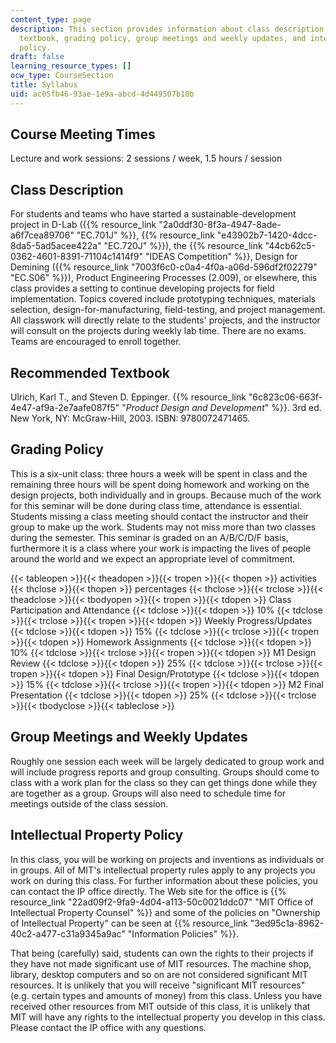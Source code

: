 ```yaml
---
content_type: page
description: This section provides information about class description, recommended
  textbook, grading policy, group meetings and weekly updates, and intellectual property
  policy.
draft: false
learning_resource_types: []
ocw_type: CourseSection
title: Syllabus
uid: ac05fb46-93ae-1e9a-abcd-4d449507b10b
---
```

## Course Meeting Times

Lecture and work sessions: 2 sessions / week, 1.5 hours / session

## Class Description

For students and teams who have started a sustainable-development project in D-Lab ({{% resource_link "2a0ddf30-8f3a-4947-8ade-a6f7cea89706" "EC.701J" %}}, {{% resource_link "e43902b7-1420-4dcc-8da5-5ad5acee422a" "EC.720J" %}}), the {{% resource_link "44cb62c5-0362-4601-8391-71104c1414f9" "IDEAS Competition" %}}, Design for Demining ({{% resource_link "7003f6c0-c0a4-4f0a-a06d-596df2f02279" "EC.S06" %}}), Product Engineering Processes (2.009), or elsewhere, this class provides a setting to continue developing projects for field implementation. Topics covered include prototyping techniques, materials selection, design-for-manufacturing, field-testing, and project management. All classwork will directly relate to the students' projects, and the instructor will consult on the projects during weekly lab time. There are no exams. Teams are encouraged to enroll together.

## Recommended Textbook

Ulrich, Karl T., and Steven D. Eppinger. {{% resource_link "6c823c06-663f-4e47-af9a-2e7aafe087f5" "*Product Design and Development*" %}}. 3rd ed. New York, NY: McGraw-Hill, 2003. ISBN: 9780072471465.

## Grading Policy

This is a six-unit class: three hours a week will be spent in class and the remaining three hours will be spent doing homework and working on the design projects, both individually and in groups. Because much of the work for this seminar will be done during class time, attendance is essential. Students missing a class meeting should contact the instructor and their group to make up the work. Students may not miss more than two classes during the semester. This seminar is graded on an A/B/C/D/F basis, furthermore it is a class where your work is impacting the lives of people around the world and we expect an appropriate level of commitment.

{{< tableopen >}}{{< theadopen >}}{{< tropen >}}{{< thopen >}}
activities
{{< thclose >}}{{< thopen >}}
percentages
{{< thclose >}}{{< trclose >}}{{< theadclose >}}{{< tbodyopen >}}{{< tropen >}}{{< tdopen >}}
Class Participation and Attendance
{{< tdclose >}}{{< tdopen >}}
10%
{{< tdclose >}}{{< trclose >}}{{< tropen >}}{{< tdopen >}}
Weekly Progress/Updates
{{< tdclose >}}{{< tdopen >}}
15%
{{< tdclose >}}{{< trclose >}}{{< tropen >}}{{< tdopen >}}
Homework Assignments
{{< tdclose >}}{{< tdopen >}}
10%
{{< tdclose >}}{{< trclose >}}{{< tropen >}}{{< tdopen >}}
M1 Design Review
{{< tdclose >}}{{< tdopen >}}
25%
{{< tdclose >}}{{< trclose >}}{{< tropen >}}{{< tdopen >}}
Final Design/Prototype
{{< tdclose >}}{{< tdopen >}}
15%
{{< tdclose >}}{{< trclose >}}{{< tropen >}}{{< tdopen >}}
M2 Final Presentation
{{< tdclose >}}{{< tdopen >}}
25%
{{< tdclose >}}{{< trclose >}}{{< tbodyclose >}}{{< tableclose >}}

## Group Meetings and Weekly Updates

Roughly one session each week will be largely dedicated to group work and will include progress reports and group consulting. Groups should come to class with a work plan for the class so they can get things done while they are together as a group. Groups will also need to schedule time for meetings outside of the class session.

## Intellectual Property Policy

In this class, you will be working on projects and inventions as individuals or in groups. All of MIT's intellectual property rules apply to any projects you work on during this class. For further information about these policies, you can contact the IP office directly. The Web site for the office is {{% resource_link "22ad09f2-9fa9-4d04-a113-50c0021ddc07" "MIT Office of Intellectual Property Counsel" %}} and some of the policies on "Ownership of Intellectual Property" can be seen at {{% resource_link "3ed95c1a-8962-40c2-a477-c31a9345a9ac" "Information Policies" %}}.

That being (carefully) said, students can own the rights to their projects if they have not made significant use of MIT resources. The machine shop, library, desktop computers and so on are not considered significant MIT resources. It is unlikely that you will receive "significant MIT resources" (e.g. certain types and amounts of money) from this class. Unless you have received other resources from MIT outside of this class, it is unlikely that MIT will have any rights to the intellectual property you develop in this class. Please contact the IP office with any questions.